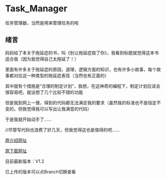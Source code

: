 # Task_Manager

任务管理器，当然是用来管理任务的啦

## 绪言

妈妈给了本关于拖延症的书，叫《别让拖延症毁了你》，我看到标题就觉得这本书适合我（因为我觉得自己太拖延了！）

里面有许多关于拖延症的原因，道理，逻辑方面的知识，也有许多小故事，每个故事都对应这一种类型的拖延症表现（当然也有正面的）

其中就有个措施是“合理的制定计划”，我想，在这神奇的编程下，制定计划应该会很容易吧，就设想了几个比较不错的功能

但是我到网上一搜，得到的代码都无法满足我的要求（虽然我的标准也不是恒定不变的，但我觉得我可以写出让我满意的代码）

于是我就开始动手了……

//尽管写代码也浪费了好几天，但我觉得这也是值得的吧……

[原介绍网址](https://www.cnblogs.com/send-off-a-friend/p/12444280.html)

[原下载网址](https://www.cnblogs.com/send-off-a-friend/p/12461040.html)

目前最新版本：V1.2

已上传的版本可以点Branch切换查看
